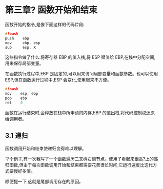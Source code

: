 # 第三章? 函数开始和结束

函数开始的指令,是像下面这样的代码片段:

```cpp
#!bash
push    ebp
mov     ebp, esp
sub     esp, X 
```

这些指令做了什么:将寄存器 EBP 的值入栈,将 ESP 赋值给 EBP,在栈中分配空间, 用来保存局部变量。

在函数执行过程中,EBP 是固定的,可以用来访问局部变量和函数参数。也可以使用 ESP,但在函数运行过程中,ESP 会变化,使用起来不方便。

```cpp
#!bash
mov    esp, ebp
pop    ebp
ret    0 
```

函数在运行结束时,会释放在栈中所申请的内存,EBP 的值出栈,将代码控制权还原 给调用者。

## 3.1 递归

函数调用开始和结束使递归变得难以理解。

举个例子,有一次我写了一个函数遍历二叉树右侧节点。使用了看起来很高?上的递归函数,但由于每次函数调用开始和结束都需要花费很长时间,它运行速度比迭代方 式要慢好多倍。

顺便提一下,这就是尾部调用存在的原因。